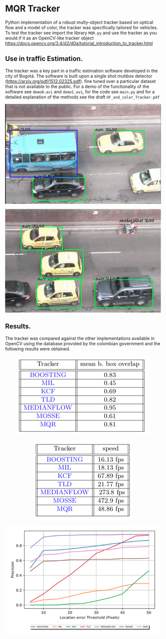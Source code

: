 # MQR Tracker 

Python implementation of a robust multy-object tracker based on optical flow and a model of color, the tracker was specifically tailored for vehicles. To test the tracker see import the library ```MQR.py``` and use the tracker as you would if it as an OpenCV-like tracker object https://docs.opencv.org/3.4/d2/d0a/tutorial_introduction_to_tracker.html

## Use in traffic Estimation. 

The tracker was a key part in a traffic estimation software developed in the city of Bogotá. The software is built upon a single shot mutibox detector (https://arxiv.org/pdf/1512.02325.pdf). fine tuned over a particular dataset that is not available to the public. For a demo of the functionality of the software see ```demo0.avi``` and ```demo1.avi```, for the code see ```main.py``` and for a detailed explanation of the methods see the draft ```OF_and_color_Tracker.pdf``` 


<p align="center">
  <img src="Bus_car.png">
</p>

<p align="center">
  <img src="traffic.png">
</p>

## Results.

The tracker was compared against the other implementations available in OpenCV using the database provided by the colombian government and the following results were obtained. 

<p align="center">
  <img src="mean_bbox.png">
</p>

<p align="center">
  <img src="performance.png">
</p>

<p align="center">
  <img src="Error_Pixels.png">
</p>


